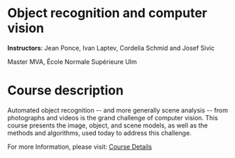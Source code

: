 # Object recognition and computer vision

**Instructors**:
Jean Ponce, Ivan Laptev, Cordelia Schmid and Josef Sivic

Master MVA, École Normale Supérieure Ulm

# Course description

Automated  object  recognition -- and  more  generally  scene  analysis -- from  photographs  and videos  is  the  grand  challenge  of  computer  vision. This  course  presents  the  image,  object,  and scene models, as well as the methods and algorithms, used today to address this challenge.

For more Information, please visit: [Course Details](https://www.di.ens.fr/willow/teaching/recvis22/)
